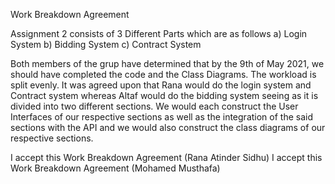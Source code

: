 Work Breakdown Agreement

Assignment 2 consists of 3 Different Parts which are as follows
a)	Login System
b)	Bidding System
c)	Contract System

Both members of the grup have determined that by the 9th of May 2021, we should have completed the code and the Class Diagrams.
The workload is split evenly. It was agreed upon that Rana would do the login system and Contract system whereas Altaf would do the bidding system seeing as it is divided into two different sections. We would each construct the User Interfaces of our respective sections as well as the integration of the said sections with the API and we would also construct the class diagrams of our respective sections. 

I accept this Work Breakdown Agreement (Rana Atinder Sidhu)
I accept this Work Breakdown Agreement (Mohamed Musthafa)
